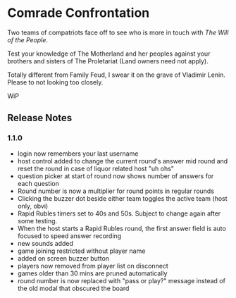 # Comrade Confrontation

Two teams of compatriots face off to see who is more in touch with _The Will of the People_.

Test your knowledge of The Motherland and her peoples against your brothers and sisters of The Proletariat (Land owners need not apply).

Totally different from Family Feud, I swear it on the grave of Vladimir Lenin. Please to not looking too closely.

WiP

## Release Notes

### 1.1.0

- login now remembers your last username
- host control added to change the current round's answer mid round and reset the round in case of liquor related host "uh ohs"
- question picker at start of round now shows number of answers for each question
- Round number is now a multiplier for round points in regular rounds
- Clicking the buzzer dot beside either team toggles the active team (host only, obvi)
- Rapid Rubles timers set to 40s and 50s. Subject to change again after some testing.
- When the host starts a Rapid Rubles round, the first answer field is auto focused to speed answer recording
- new sounds added
- game joining restricted without player name
- added on screen buzzer button
- players now removed from player list on disconnect
- games older than 30 mins are pruned automatically
- round number is now replaced with "pass or play?" message instead of the old modal that obscured the board
